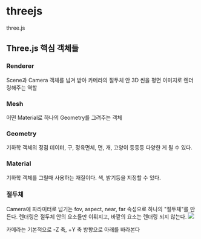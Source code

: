 # threejs
three.js

## Three.js 핵심 객체들

### Renderer
Scene과 Camera 객체를 넘겨 받아 카메라의 절두체 안 3D 씬을 평면 이미지로 렌더링해주는 역할

### Mesh
어떤 Material로 하나의 Geometry를 그려주는 객체

### Geometry
기하학 객체의 정점 데이터, 구, 정육면체, 면, 개, 고양이 등등등 다양한 게 될 수 있다.

### Material
기하학 객체를 그릴때 사용하는 재질이다. 색, 밝기등을 지정할 수 있다.

### 절두체

Camera에 파라미터로 넘기는 fov, aspect, near, far 속성으로 하나의 "절두체"를 만든다. 렌더링은 절두체 안의 요소들만 이뤄지고, 바깥의 요소는 렌더링 되지 않는다.
<img src="https://threejsfundamentals.org/threejs/lessons/resources/frustum-3d.svg" />

카메라는 기본적으로 -Z 축, +Y 축 방향으로 아래를 바라본다 
